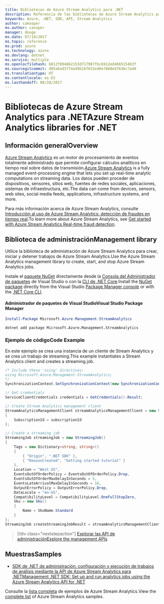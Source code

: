 ```yaml
---
title: Bibliotecas de Azure Stream Analytics para .NET
description: Referencia de las bibliotecas de Azure Stream Analytics para .NET
keywords: Azure, .NET, SDK, API, Stream Analytics
author: camsoper
ms.author: casoper
manager: douge
ms.date: 07/19/2017
ms.topic: reference
ms.prod: azure
ms.technology: azure
ms.devlang: dotnet
ms.service: multiple
ms.openlocfilehash: b812f0948b2153d717987fbc6912ed4665154b3f
ms.sourcegitcommit: d95a6ad3774a49b16f652e40e7860e47636c7ad0
ms.translationtype: HT
ms.contentlocale: es-ES
ms.lasthandoff: 08/28/2017
---
```

# <a name="azure-stream-analytics-libraries-for-net"></a><span data-ttu-id="49385-104">Bibliotecas de Azure Stream Analytics para .NET</span><span class="sxs-lookup"><span data-stu-id="49385-104">Azure Stream Analytics libraries for .NET</span></span>

## <a name="overview"></a><span data-ttu-id="49385-105">Información general</span><span class="sxs-lookup"><span data-stu-id="49385-105">Overview</span></span>

<span data-ttu-id="49385-106">[Azure Stream Analytics](/azure/stream-analytics/stream-analytics-introduction) es un motor de procesamiento de eventos totalmente administrado que permite configurar cálculos analíticos en tiempo real sobre datos de transmisión.</span><span class="sxs-lookup"><span data-stu-id="49385-106">[Azure Stream Analytics](/azure/stream-analytics/stream-analytics-introduction) is a fully managed event-processing engine that lets you set up real-time analytic computations on streaming data.</span></span> <span data-ttu-id="49385-107">Los datos pueden proceder de dispositivos, sensores, sitios web, fuentes de redes sociales, aplicaciones, sistemas de infraestructura, etc.</span><span class="sxs-lookup"><span data-stu-id="49385-107">The data can come from devices, sensors, web sites, social media feeds, applications, infrastructure systems, and more.</span></span> 

<span data-ttu-id="49385-108">Para más información acerca de Azure Stream Analytics, consulte [Introducción al uso de Azure Stream Analytics: detección de fraudes en tiempo real](/azure/stream-analytics/stream-analytics-real-time-fraud-detection).</span><span class="sxs-lookup"><span data-stu-id="49385-108">To learn more about Azure Stream Analytics, see [Get started with Azure Stream Analytics Real-time fraud detection](/azure/stream-analytics/stream-analytics-real-time-fraud-detection).</span></span>


## <a name="management-library"></a><span data-ttu-id="49385-109">Biblioteca de administración</span><span class="sxs-lookup"><span data-stu-id="49385-109">Management library</span></span>

<span data-ttu-id="49385-110">Utilice la biblioteca de administración de Azure Stream Analytics para crear, iniciar y detener trabajos de Azure Stream Analytics.</span><span class="sxs-lookup"><span data-stu-id="49385-110">Use the Azure Stream Analytics management library to create, start, and stop Azure Stream Analytics jobs.</span></span>

<span data-ttu-id="49385-111">Instale el [paquete NuGet](https://www.nuget.org/packages/Microsoft.Azure.Management.StreamAnalytics) directamente desde la [Consola del Administrador de paquetes][PackageManager] de Visual Studio o con la [CLI de .NET Core][DotNetCLI].</span><span class="sxs-lookup"><span data-stu-id="49385-111">Install the [NuGet package](https://www.nuget.org/packages/Microsoft.Azure.Management.StreamAnalytics) directly from the Visual Studio [Package Manager console][PackageManager] or with the [.NET Core CLI][DotNetCLI].</span></span>

#### <a name="visual-studio-package-manager"></a><span data-ttu-id="49385-112">Administrador de paquetes de Visual Studio</span><span class="sxs-lookup"><span data-stu-id="49385-112">Visual Studio Package Manager</span></span>

```powershell
Install-Package Microsoft.Azure.Management.StreamAnalytics
```

```bash
dotnet add package Microsoft.Azure.Management.StreamAnalytics
```

### <a name="code-example"></a><span data-ttu-id="49385-113">Ejemplo de código</span><span class="sxs-lookup"><span data-stu-id="49385-113">Code Example</span></span>

<span data-ttu-id="49385-114">En este ejemplo se crea una instancia de un cliente de Stream Analytics y se crea un trabajo de streaming.</span><span class="sxs-lookup"><span data-stu-id="49385-114">This example instantiates a Stream Analytics client and creates a streaming job.</span></span>

```csharp
/* Include these 'using' directives:
using Microsoft.Azure.Management.StreamAnalytics;
*/
SynchronizationContext.SetSynchronizationContext(new SynchronizationContext());

// Get credentials
ServiceClientCredentials credentials = GetCredentials().Result;

// Create Stream Analytics management client
StreamAnalyticsManagementClient streamAnalyticsManagementClient = new StreamAnalyticsManagementClient(credentials)
{
    SubscriptionId = subscriptionId
};

// Create a streaming job
StreamingJob streamingJob = new StreamingJob()
{
    Tags = new Dictionary<string, string>()
    {
        { "Origin", ".NET SDK" },
        { "ReasonCreated", "Getting started tutorial" }
    },
    Location = "West US",
    EventsOutOfOrderPolicy = EventsOutOfOrderPolicy.Drop,
    EventsOutOfOrderMaxDelayInSeconds = 5,
    EventsLateArrivalMaxDelayInSeconds = 16,
    OutputErrorPolicy = OutputErrorPolicy.Drop,
    DataLocale = "en-US",
    CompatibilityLevel = CompatibilityLevel.OneFullStopZero,
    Sku = new Sku()
    {
        Name = SkuName.Standard
    }
};
StreamingJob createStreamingJobResult = streamAnalyticsManagementClient.StreamingJobs.CreateOrReplace(streamingJob, resourceGroupName, streamingJobName);
```

> [!div class="nextstepaction"]
> [<span data-ttu-id="49385-115">Explorar las API de administración</span><span class="sxs-lookup"><span data-stu-id="49385-115">Explore the management APIs</span></span>](/dotnet/api/overview/azure/streamanalytics/management)


## <a name="samples"></a><span data-ttu-id="49385-116">Muestras</span><span class="sxs-lookup"><span data-stu-id="49385-116">Samples</span></span>

- [<span data-ttu-id="49385-117">SDK de .NET de administración: configuración y ejecución de trabajos de análisis mediante la API de Azure Stream Analytics para .NET</span><span class="sxs-lookup"><span data-stu-id="49385-117">Management .NET SDK: Set up and run analytics jobs using the Azure Stream Analytics API for .NET</span></span>](/azure/stream-analytics/stream-analytics-dotnet-management-sdk)

<span data-ttu-id="49385-118">Consulte la [lista completa](https://azure.microsoft.com/resources/samples/?platform=dotnet&service=stream-analytics) de ejemplos de Azure Stream Analytics.</span><span class="sxs-lookup"><span data-stu-id="49385-118">View the [complete list](https://azure.microsoft.com/resources/samples/?platform=dotnet&service=stream-analytics) of Azure Stream Analytics samples.</span></span>

[PackageManager]: https://docs.microsoft.com/nuget/tools/package-manager-console
[DotNetCLI]: https://docs.microsoft.com/dotnet/core/tools/dotnet-add-package
